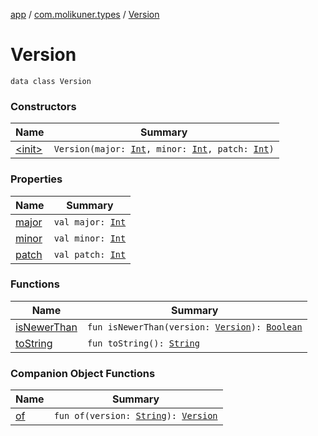 [app](../../index.md) / [com.molikuner.types](../index.md) / [Version](./index.md)

# Version

`data class Version`

### Constructors

| Name | Summary |
|---|---|
| [&lt;init&gt;](-init-.md) | `Version(major: `[`Int`](https://kotlinlang.org/api/latest/jvm/stdlib/kotlin/-int/index.html)`, minor: `[`Int`](https://kotlinlang.org/api/latest/jvm/stdlib/kotlin/-int/index.html)`, patch: `[`Int`](https://kotlinlang.org/api/latest/jvm/stdlib/kotlin/-int/index.html)`)` |

### Properties

| Name | Summary |
|---|---|
| [major](major.md) | `val major: `[`Int`](https://kotlinlang.org/api/latest/jvm/stdlib/kotlin/-int/index.html) |
| [minor](minor.md) | `val minor: `[`Int`](https://kotlinlang.org/api/latest/jvm/stdlib/kotlin/-int/index.html) |
| [patch](patch.md) | `val patch: `[`Int`](https://kotlinlang.org/api/latest/jvm/stdlib/kotlin/-int/index.html) |

### Functions

| Name | Summary |
|---|---|
| [isNewerThan](is-newer-than.md) | `fun isNewerThan(version: `[`Version`](./index.md)`): `[`Boolean`](https://kotlinlang.org/api/latest/jvm/stdlib/kotlin/-boolean/index.html) |
| [toString](to-string.md) | `fun toString(): `[`String`](https://kotlinlang.org/api/latest/jvm/stdlib/kotlin/-string/index.html) |

### Companion Object Functions

| Name | Summary |
|---|---|
| [of](of.md) | `fun of(version: `[`String`](https://kotlinlang.org/api/latest/jvm/stdlib/kotlin/-string/index.html)`): `[`Version`](./index.md) |
